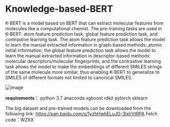 # Knowledge-based-BERT
 K-BERT is a model based on BERT that can extract molecular features from molecules like a computational chemist. The pre-training tasks are used in K-BERT: atom feature prediction task, global feature prediction task, and contrastive learning task. The atom feature prediction task allows the model to learn the manual extracted information in graph-based methods: atomic initial information, the global feature prediction task allows the model to learn the manual extracted information in descriptor-based methods: molecular descriptors/molecular fingerprints, and the contrastive learning task allows the model to make the embeddings of different SMILES strings of the same molecule more similar, thus enabling K-BERT to generalize to SMILES of different formats not limited to canonical SMILES.

![image](<https://github.com/wzxxxx/Knowledge-based-BERT/blob/main/figure/Knowledge-based%20BERT.png>)



**requirements：**
python 3.7
anaconda
xgboost
rdkit
pytorch
sklearn



The big dataset and pre-trained models can be downloaded from the following link: https://pan.baidu.com/s/1yzhHwhELuJG-3lxlrVtRPA  Fetch code：WZXX